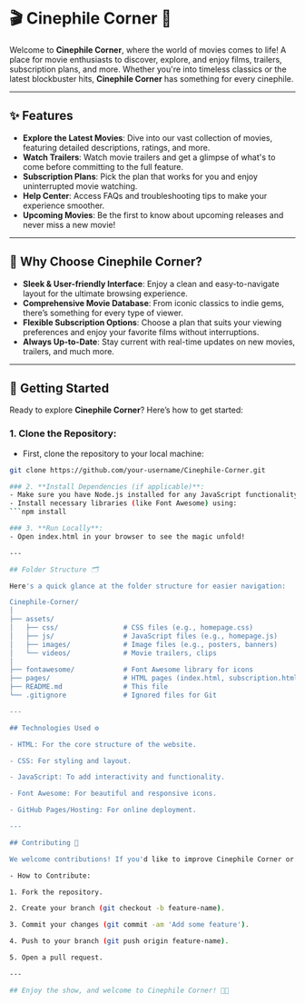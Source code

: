 # 🎬 Cinephile Corner 🍿

Welcome to **Cinephile Corner**, where the world of movies comes to life! A place for movie enthusiasts to discover, explore, and enjoy films, trailers, subscription plans, and more. Whether you're into timeless classics or the latest blockbuster hits, **Cinephile Corner** has something for every cinephile.

---

## ✨ Features

- **Explore the Latest Movies**: Dive into our vast collection of movies, featuring detailed descriptions, ratings, and more.
- **Watch Trailers**: Watch movie trailers and get a glimpse of what's to come before committing to the full feature.
- **Subscription Plans**: Pick the plan that works for you and enjoy uninterrupted movie watching.
- **Help Center**: Access FAQs and troubleshooting tips to make your experience smoother.
- **Upcoming Movies**: Be the first to know about upcoming releases and never miss a new movie!

---

## 🤔 Why Choose Cinephile Corner?

- **Sleek & User-friendly Interface**: Enjoy a clean and easy-to-navigate layout for the ultimate browsing experience.
- **Comprehensive Movie Database**: From iconic classics to indie gems, there’s something for every type of viewer.
- **Flexible Subscription Options**: Choose a plan that suits your viewing preferences and enjoy your favorite films without interruptions.
- **Always Up-to-Date**: Stay current with real-time updates on new movies, trailers, and much more.

---

## 🚀 Getting Started

Ready to explore **Cinephile Corner**? Here’s how to get started:

### 1. **Clone the Repository**:
   - First, clone the repository to your local machine:
   ```bash
   git clone https://github.com/your-username/Cinephile-Corner.git

### 2. **Install Dependencies (if applicable)**:
   - Make sure you have Node.js installed for any JavaScript functionality.
   - Install necessary libraries (like Font Awesome) using:
   ```npm install

### 3. **Run Locally**:
   - Open index.html in your browser to see the magic unfold!

---

## Folder Structure 🗂️

Here's a quick glance at the folder structure for easier navigation:

Cinephile-Corner/
│
├── assets/
│   ├── css/                # CSS files (e.g., homepage.css)
│   ├── js/                 # JavaScript files (e.g., homepage.js)
│   ├── images/             # Image files (e.g., posters, banners)
│   └── videos/             # Movie trailers, clips
│
├── fontawesome/            # Font Awesome library for icons
├── pages/                  # HTML pages (index.html, subscription.html, etc.)
├── README.md               # This file
└── .gitignore              # Ignored files for Git

---

## Technologies Used ⚙️

- HTML: For the core structure of the website.

- CSS: For styling and layout.

- JavaScript: To add interactivity and functionality.

- Font Awesome: For beautiful and responsive icons.

- GitHub Pages/Hosting: For online deployment.

---

## Contributing 🤝

We welcome contributions! If you'd like to improve Cinephile Corner or add new features, feel free to open an issue or submit a pull request.

- How to Contribute:

  1. Fork the repository.

  2. Create your branch (git checkout -b feature-name).

  3. Commit your changes (git commit -am 'Add some feature').

  4. Push to your branch (git push origin feature-name).

  5. Open a pull request.

---

## Enjoy the show, and welcome to Cinephile Corner! 🎥🍿
